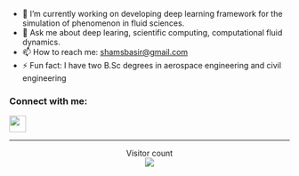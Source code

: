 
- 🔭 I’m currently working on developing deep learning framework for the simulation of phenomenon in fluid sciences. 
- 💬 Ask me about deep learing, scientific computing, computational fluid dynamics.
- 📫 How to reach me: shamsbasir@gmail.com
- ⚡ Fun fact: I have two B.Sc degrees in aerospace engineering and civil engineering

<p align="center">
<h3 align="left">Connect with me:</h3>
<p align="left">
<a href="https://www.linkedin.com/in/shamsulhaqbasir/" target="blank"><img align="center](https://www.linkedin.com/in/shamsulhaqbasir/" src="https://raw.githubusercontent.com/rahuldkjain/github-profile-readme-generator/master/src/images/icons/Social/linked-in-alt.svg" height="30" width="30" /></a> 
  
---
</p>
 <p align="center"> 
  Visitor count<br>
   <img src="https://profile-counter.glitch.me/shamsbasir/count.svg" />
</p>
